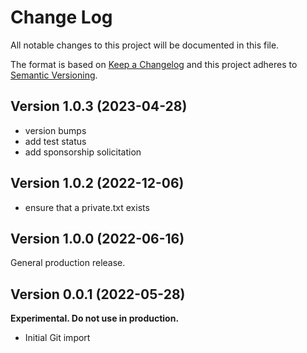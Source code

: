 # Change Log

All notable changes to this project will be documented in this file.

The format is based on [Keep a Changelog](http://keepachangelog.com/)
and this project adheres to [Semantic Versioning](http://semver.org/).

## Version 1.0.3 (2023-04-28)

- version bumps
- add test status
- add sponsorship solicitation

## Version 1.0.2 (2022-12-06)

- ensure that a private.txt exists

## Version 1.0.0 (2022-06-16)

General production release.

## Version 0.0.1 (2022-05-28)

**Experimental. Do not use in production.**

* Initial Git import
